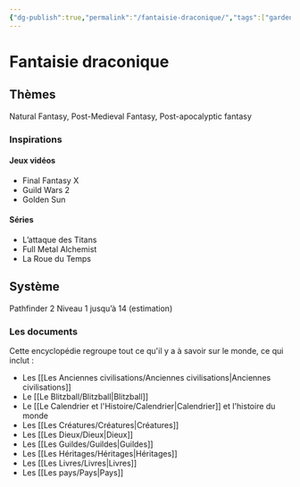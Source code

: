 ```yaml
---
{"dg-publish":true,"permalink":"/fantaisie-draconique/","tags":["gardenEntry"]}
---
```


# Fantaisie draconique
## Thèmes
Natural Fantasy, Post-Medieval Fantasy, Post-apocalyptic fantasy
### Inspirations
#### Jeux vidéos
- Final Fantasy X
- Guild Wars 2
- Golden Sun
#### Séries
- L’attaque des Titans
- Full Metal Alchemist
- La Roue du Temps
## Système
Pathfinder 2
Niveau 1 jusqu’à 14 (estimation) 
### Les documents
Cette encyclopédie regroupe tout ce qu'il y a à savoir sur le monde, ce qui inclut :
- Les [[Les Anciennes civilisations/Anciennes civilisations\|Anciennes civilisations]]
- Le [[Le Blitzball/Blitzball\|Blitzball]]
- Le [[Le Calendrier et l'Histoire/Calendrier\|Calendrier]] et l'histoire du monde
- Les [[Les Créatures/Créatures\|Créatures]]
- Les [[Les Dieux/Dieux\|Dieux]]
- Les [[Les Guildes/Guildes\|Guildes]]
- Les [[Les Héritages/Héritages\|Héritages]]
- Les [[Les Livres/Livres\|Livres]]
- Les [[Les pays/Pays\|Pays]]